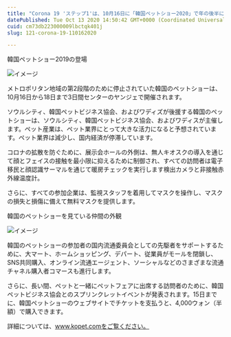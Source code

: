 ```yaml
---
title: "Corona 19 'ステップ1'は、10月16日に「韓国ペットショー2020」で年の後半に緩和されます"
datePublished: Tue Oct 13 2020 14:50:42 GMT+0000 (Coordinated Universal Time)
cuid: cm73db223000009lbctqk401j
slug: 121-corona-19-110162020

---
```



韓国ペットショー2019の登場

![イメージ](https://cdn.hashnode.com/res/hashnode/image/upload/v1739452831057/d642a894-d21e-4492-b4cd-a83d5d008f1a.jpeg)

メトロポリタン地域の第2段階のために停止されていた韓国のペットショーは、10月16日から18日まで3日間センターのヤンジェで開催されます。

ソウルシティ、韓国ペットビジネス協会、およびワディズが後援する韓国のペットショーは、ソウルシティ、韓国ペットビジネス協会、およびワディスが主催します。ペット産業は、ペット業界にとって大きな活力になると予想されています。ペット業界は減少し、国内経済が停滞しています。

コロナの拡散を防ぐために、展示会ホールの外側は、無人キオスクの導入を通じて顔とフェイスの接触を最小限に抑えるために制御され、すべての訪問者は電子移民と顔認識サーマルを通じて暖房チェックを実行します検出カメラと非接触赤外線温度計。

さらに、すべての参加企業は、監視スタッフを着用してマスクを操作し、マスクの損失と損傷に備えて無料マスクを提供します。

韓国のペットショーを見ている仲間の外観

![イメージ](https://cdn.hashnode.com/res/hashnode/image/upload/v1739452833904/efdfaf74-efe0-40bd-b153-58710019bd68.jpeg)

韓国のペットショーの参加者の国内流通委員会としての先駆者をサポートするために、大マート、ホームショッピング、デパート、従業員がモールを閉鎖し、SNS共同購入、オンライン流通エージェント、ソーシャルなどのさまざまな流通チャネル購入者コマースも進行します。

さらに、長い間、ペットと一緒にペットフェアに出席する訪問者のために、韓国ペットビジネス協会とのスプリンクレットイベントが発表されます。15日までに、韓国ペットショーのウェブサイトでチケットを支払うと、4,000ウォン（半額）で購入できます。

詳細については、www.kopet.comをご覧ください。